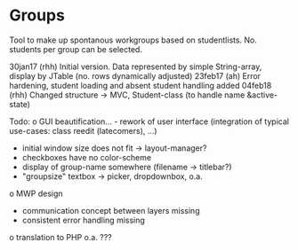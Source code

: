 # Groups
Tool to make up spontanous workgroups based on studentlists. No. students per group can be selected.

30jan17 (rhh) Initial version. Data represented by simple String-array, display by JTable (no. rows dynamically adjusted)
23feb17 (ah)  Error hardening, student loading and absent student handling added
04feb18 (rhh) Changed structure -> MVC, Student-class (to handle name &active-state)



Todo:
o GUI beautification...
	- rework of user interface (integration of typical use-cases: class reedit (latecomers), ...)
  - initial window size does not fit -> layout-manager?
  - checkboxes have no color-scheme
  - display of group-name somewhere (filename -> titlebar?)
  - "groupsize" textbox -> picker, dropdownbox, o.a.
  
o MWP design
  - communication concept between layers missing
  - consistent error handling missing

o translation to PHP o.a. ???
